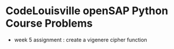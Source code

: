 # CodeLouisville openSAP Python Course Problems

+ week 5 assignment : create a vigenere cipher function
